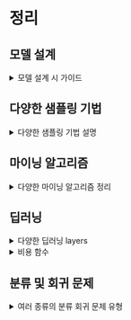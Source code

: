 # 정리
<!------------------------------------------------------------------------------------------------------->
<!------------------------------------------------------------------------------------------------------->
<!------------------------------------------------------------------------------------------------------->
<!------------------------------------------------------------------------------------------------------->
<!------------------------------------------------------------------------------------------------------->

## 모델 설계
<details>
<summary>모델 설계 시 가이드</summary>

- baseline baseline 모델을 설정하고, 이보다 좋은성능 내기
- 데이터 불균형 30% 정도 일때 부터 조치를 취해야함
- 데이터 불균형 시 baseline 다양하게  metrics 설정
    - 정확도, 정밀도, 재현율, F1 점수, AUC-ROC, 회귀 - RMSE, MAE 등 
- 표로 잘 정리하기

<!------------------------------------------------------------------------------------------------------->
<!------------------------------------------------------------------------------------------------------->
<!------------------------------------------------------------------------------------------------------->
<!------------------------------------------------------------------------------------------------------->
<!------------------------------------------------------------------------------------------------------->
<!------------------------------------------------------------------------------------------------------->

</details>

## 다양한 샘플링 기법
<details>
<summary>다양한 샘플링 기법 설명</summary>

### 샘플링 기법
- 임의 추출
- 계통 추출 (공장)
- 층화 추출 (나이 및 성별별 추출)
- 군집 추출 (전국 -> 서울)
- 다 단계 추출 (전국 -> 서울 -> 남성)
- 비 확률적 추출 (임의 추출)

주의 : 편향적인 데이터가 되지 않게

### 샘플링 
- 언더 샘플링
    ```py
        RandomUnderSampler
        EditedNearestNeighbours 
    ```
- 오버 샘플링
    ```py
        RandomOverSampler
        SMOTE
    ```
- Both
    ```py
        SMOTEENN
    ```

</details>

<!------------------------------------------------------------------------------------------------------->
<!------------------------------------------------------------------------------------------------------->
<!------------------------------------------------------------------------------------------------------->
<!------------------------------------------------------------------------------------------------------->
<!------------------------------------------------------------------------------------------------------->

## 마이닝 알고리즘
<details>
<summary>다양한 마이닝 알고리즘 정리</summary>

- 머신러닝 모델(지도 학습) <br>
    |모델|이름|설명|
    |---|---|---|
    |분류|Decision Tree|트리구조로 데이터를 분류, 조건 분기|
    |-|Random Forest|앙상블 기법중 baseline Bagging 중 하나 <br> 여러개의 DT로 구성|
    |-|KNN|가까운 K 개의 데이터를 기반으로 결정 <br> baseline L1 및 L2 거리|
    |-|SVM|클래스 간의 경계를 최대화하여 초평면을 찾는다.|
    |회귀|Linear Regression|선형 관계 모델링|
    |-|Logistic Regression|이진 분류를 위한 회귀 분석 기법,<br> baseline 확률로 출력값을 변환|
    |인공 신경망|NN|여러층의 뉴런|
    |-|CNN|Convolution NN|
    |-|RNN|Recurrent NN|
    |-|LSTM|Long, Short Term Memory|
    |-|Auto Encoder|Encoder->Latent Space->Decoder|
    |-|Transformer|Self Attention, ED Attention|
    |기타|AdaBoost|약한 학습기$\times$N = 강한 학습기|
    |-|XGBoost|Gradient Boosting Machines 의 효율적이고 강력하게 개선|

<br>

- 비지도 학습
    |종류|이름|설명|
    |-|-|-|
    |클러스터링|k-means|비슷한 포인트를 가깝게 위치|
    |-|계층적 클러스터링|트리 구조로 조직화|
    |연관 규칙|Apriori 알고리즘|자주 발생 하는 연관 집합|
    |-|FP-Growth|Apriori 보다 효율적인 |
    |차원 축소|PCA|데이터를 압축, 저차원으로|
    |-|t-SNE|2~3 차원으로 시각화, 비슷한 데이터 그룹화|

    baseline 클러스터링 : 유사도 기준 L1(manhatten), L2(Euclidean) 으로 군집화
<br>

- 기법
    |종류|이름|설명|
    |---|---|---|
    |기법|K-fold 교차 검증|점수 평균|
    |-|Grid search|모든 경우의수를 본다|
    |-|Randomized search|랜덤한 경우의수를 본다|
    |앙상블|bagging <br> (baseline Bootstrap baseline Aggregatbaseline ing)|1.baseline N 개의 샘플을 뽑기 ->집어넣고 baseline N 개의 샘플을 뽑는다. <br> 2. 중복이 생길 수 있음|
    |-|Boosting|약한 학습기$\times$N = 강한 학습기 <br>AdaBoost, XGBoost, Lgith GBM, Cat Boost 등|
    |-|Stacking|여러 개의 기초모델의 예측을 종합하여 새로운 메타모델 생성|

    <details>
    <summary>K-fold 교차 검증</summary>
    
    - 훈련 데이터를 k 개로 분할해 번갈아 가면서 훈련 평가
        |||||||
        | ---   | --- | --- | --- | --- | --- |
        | 학습 1 | train | train | train | train | test |
        | 학습 2 | train | train | train | test | train |
        | 학습 3 | train | train | test | train | train |
        | 학습 4 | train | test | train | train | train |
        | 학습 5 | test | train | train | train | train |

    </details>

</details>

<!------------------------------------------------------------------------------------------------------->
<!------------------------------------------------------------------------------------------------------->
<!------------------------------------------------------------------------------------------------------->
<!------------------------------------------------------------------------------------------------------->
<!------------------------------------------------------------------------------------------------------->

## 딥러닝
<details>
<summary>다양한 딥러닝 layers</summary>

### 단층 퍼셉트론
- XOR 같은 비선형 문제에 대한 한계
- 역전파는 존재하지 않았다
### 다층 퍼셉트론
- 범용 근사자 <br>
    : 충분히 크고 복잡한 어떠한 문제라도 이론적으로 학습 가능
### 
### 

</details>

<details>
<summary>비용 함수</summary>

### 회귀 비용함수
- 손실 함수 : 데이터 포인트 하나에 대한 오차 함수
- 비용 함수 : 전체 데이터에 대한 오차 함수

#### MSE
- 특징 : 제곱, 이상치에 민감
   $\text{MSE} = \frac{1}{N} \sum_{i=1}^{N} (y - \hat{y})$

#### MAE
- 특징 : 절대 값, 이상치에 둔감
   $\text{MAE} = \frac{1}{N} \sum_{i=1}^{N} |y - \hat{y}|$

#### 허브 손실
- 특징 : MSE + MAE,$\delta$는 임계 값
   $L_\delta(y,\hat{y}) = \begin{cases} \frac{1}{2} (y - \hat{y})^2 & \text{if} \quad|y - \hat{y}| \leq \delta \\ \delta |y - \hat{y}| - \frac{1}{2} \delta^2 & \text{if} \quad|y-\hat{y}| > \delta \end{cases}$

#### 로그 코사인 유도
특징 : 이상치에 매우 강함
   $\log - \cosh = \frac{1}{N} \sum^{N}_{i = 1} \log({\cosh (\hat{y}-y)})$

### 분류 비용함수

#### Cross Entropy Error
- 이진 분류 : binary CEE
- 다중 분류 : Categorical CEE

#### 힌지 손실
- SVM 에서 사용
- 마진 오류의 최소화

#### 제곱 힌지 손실
- 이상치의 민감

#### 포칼 손실
- 클래스 불균형이 심할때 사용
- 정답 보다 오답에 대한 가중치 부여

</details>
<!------------------------------------------------------------------------------------------------------->
<!------------------------------------------------------------------------------------------------------->
<!------------------------------------------------------------------------------------------------------->
<!------------------------------------------------------------------------------------------------------->
<!------------------------------------------------------------------------------------------------------->

## 분류 및 회귀 문제
<details>
<summary>여러 종류의 분류 회귀 문제 유형</summary>

### 분류 문제
|이름|내용|
|-|-|
|Mnist|손 글씨 분류|
|CIFAR|사진 대상 분류|
|텍스트, 표정, 감성|주로 시퀀스 context 해석 문제|
|일 대 다 분류|단계별로 하나씩 분류|

### 회귀 문제
|이름|내용|
|-|-|
|주택 가격 예측|가격 예측|
|주식 가격 예측|가격 예측|
|온도 예측|기상 데이터로 온도 예측|

</details>
<!------------------------------------------------------------------------------------------------------->
<!------------------------------------------------------------------------------------------------------->
<!------------------------------------------------------------------------------------------------------->
<!------------------------------------------------------------------------------------------------------->
<!-------------------------------------------------------------------------------------------------------> 